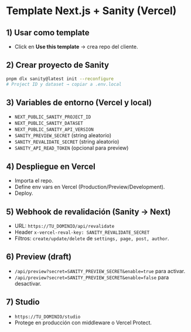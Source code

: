 # Template Next.js + Sanity (Vercel)

## 1) Usar como template
- Click en **Use this template** → crea repo del cliente.

## 2) Crear proyecto de Sanity
```bash
pnpm dlx sanity@latest init --reconfigure
# Project ID y dataset → copiar a .env.local
```

## 3) Variables de entorno (Vercel y local)
- `NEXT_PUBLIC_SANITY_PROJECT_ID`
- `NEXT_PUBLIC_SANITY_DATASET`
- `NEXT_PUBLIC_SANITY_API_VERSION`
- `SANITY_PREVIEW_SECRET` (string aleatorio)
- `SANITY_REVALIDATE_SECRET` (string aleatorio)
- `SANITY_API_READ_TOKEN` (opcional para preview)

## 4) Despliegue en Vercel
- Importa el repo.
- Define env vars en Vercel (Production/Preview/Development).
- Deploy.

## 5) Webhook de revalidación (Sanity → Next)
- URL: `https://TU_DOMINIO/api/revalidate`
- Header `x-vercel-reval-key: SANITY_REVALIDATE_SECRET`
- Filtros: `create/update/delete` de `settings, page, post, author`.

## 6) Preview (draft)
- `/api/preview?secret=SANITY_PREVIEW_SECRET&enable=true` para activar.
- `/api/preview?secret=SANITY_PREVIEW_SECRET&enable=false` para desactivar.

## 7) Studio
- `https://TU_DOMINIO/studio`
- Protege en producción con middleware o Vercel Protect.
